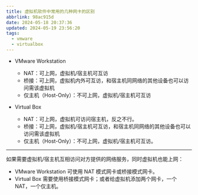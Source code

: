 ```yaml
---
title: 虚拟机软件中常用的几种网卡的区别
abbrlink: 98ac915d
date: 2024-05-18 20:37:36
updated: 2024-05-19 23:56:20
tags:
  - vmware
  - virtualbox
---
```


- VMware Workstation
	- NAT：可上网，虚拟机/宿主机可互访
	- 桥接：可上网，虚拟机内外可互访，和宿主机同网络的其他设备也可以访问需该虚拟机
	- 仅主机（Host-Only）：不可上网，虚拟机/宿主机可互访

- Virtual Box
	- NAT：可上网，虚拟机可访问宿主机，反之不行。
	- 桥接：可上网，虚拟机/宿主机可互访，和宿主机同网络的其他设备也可以访问需该虚拟机
	- 仅主机（Host-Only）：不可上网，虚拟机/宿主机可互访。

---

如果需要虚拟机/宿主机互相访问对方提供的网络服务，同时虚拟机也能上网：  

- VMware Workstation 可使用 NAT 模式网卡或桥接模式网卡。  
- Virtual Box 需要使用桥接模式网卡；或者给虚拟机添加两个网卡，一个 NAT，一个仅主机。
